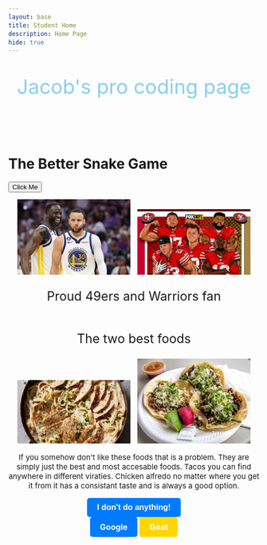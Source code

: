 ```yaml
---
layout: base
title: Student Home
description: Home Page
hide: true
---
```

<p style="text-align: center; font-size: 40px; color: #89CFF0;"> Jacob's pro coding page 
</p>
<br>
<br>
<h1>The Better Snake Game</h1>
<button id="launchButton">Click Me</button>

<script>
    document.getElementById('launchButton').addEventListener('click', function() {
        window.open('snake_game.html', 'Snake Game', 'width=450,height=500');
    });
</script>

<p style="text-align: center;">
    <img src="image.png" alt="Image Description" style="width: 45%; margin-right: 10px; display: inline-block;">
    <img src="image-1.png" alt="Image Description" style="width: 45%; display: inline-block;">
</p>

<p style="text-align: center; font-size: 25px;"> Proud 49ers and Warriors fan
<br>
<br>
<p style="text-align: center; font-size: 25px;"> The two best foods
<p style="text-align: center;">
    <img src="image-4.png" alt="Image Description" style="width: 45%; hieght: 45%; margin-right: 10px; display: inline-block;">
    <img src="image-5.png" alt="Image Description" style="width: 45%; display: inline-block;">
</p>
<p style="text-align: center; font-size: 15px;"> If you somehow don't like these foods that is a problem. They are simply just the best and most accesable foods. Tacos you can find anywhere in different viraties. Chicken alfredo no matter where you get it from it has a consistant taste and is always a good option.
<div style="text-align: center;">
    <button style="
        display: inline-block;
        padding: 10px 20px;
        font-size: 16px;
        font-weight: bold;
        text-decoration: none;
        color: white;
        background-color: #007bff;
        border: none;
        border-radius: 5px;
        cursor: pointer;
        transition: background-color 0.3s, transform 0.2s;
    ">I don't do anything!</button>
</div>
<div style="text-align: center;">
    <a href="https://google.com" style="
        display: inline-block;
        padding: 10px 20px;
        font-size: 16px;
        font-weight: bold;
        text-decoration: none;
        color: white;
        background-color: #007bff;
        border: none;
        border-radius: 5px;
        cursor: pointer;
        transition: background-color 0.3s, transform 0.2s;
    ">Google</a>
    <a href="https://www.youtube.com/watch?v=0a5hUOTn8xA&t=36s" style="
        display: inline-block;
        padding: 10px 20px;
        font-size: 16px;
        font-weight: bold;
        text-decoration: none;
        color: white;
        background-color: #FFD700;
        border: none;
        border-radius: 5px;
        cursor: pointer;
        transition: background-color 0.3s, transform 0.2s;
    ">Goat</a>
</div>

